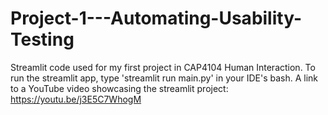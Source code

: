 # Project-1---Automating-Usability-Testing
Streamlit code used for my first project in CAP4104 Human Interaction.
To run the streamlit app, type 'streamlit run main.py' in your IDE's bash.
A link to a YouTube video showcasing the streamlit project: https://youtu.be/j3E5C7WhogM
